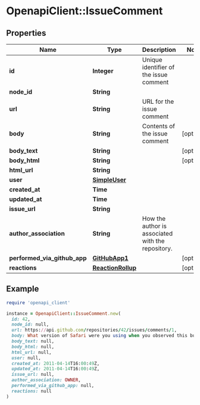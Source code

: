 # OpenapiClient::IssueComment

## Properties

| Name | Type | Description | Notes |
| ---- | ---- | ----------- | ----- |
| **id** | **Integer** | Unique identifier of the issue comment |  |
| **node_id** | **String** |  |  |
| **url** | **String** | URL for the issue comment |  |
| **body** | **String** | Contents of the issue comment | [optional] |
| **body_text** | **String** |  | [optional] |
| **body_html** | **String** |  | [optional] |
| **html_url** | **String** |  |  |
| **user** | [**SimpleUser**](SimpleUser.md) |  |  |
| **created_at** | **Time** |  |  |
| **updated_at** | **Time** |  |  |
| **issue_url** | **String** |  |  |
| **author_association** | **String** | How the author is associated with the repository. |  |
| **performed_via_github_app** | [**GitHubApp1**](GitHubApp1.md) |  | [optional] |
| **reactions** | [**ReactionRollup**](ReactionRollup.md) |  | [optional] |

## Example

```ruby
require 'openapi_client'

instance = OpenapiClient::IssueComment.new(
  id: 42,
  node_id: null,
  url: https://api.github.com/repositories/42/issues/comments/1,
  body: What version of Safari were you using when you observed this bug?,
  body_text: null,
  body_html: null,
  html_url: null,
  user: null,
  created_at: 2011-04-14T16:00:49Z,
  updated_at: 2011-04-14T16:00:49Z,
  issue_url: null,
  author_association: OWNER,
  performed_via_github_app: null,
  reactions: null
)
```

